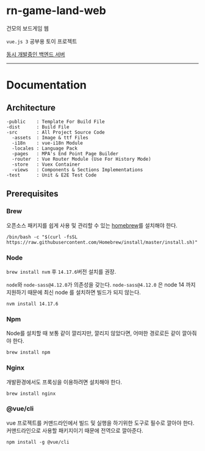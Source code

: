 # rn-game-land-web

건모의 보드게임 웹

`vue.js 3` 공부용 토이 프로젝트

[동시 개발중인 백엔드 서버](https://github.com/thak1411/rn-game-land-server)

---

# Documentation

## Architecture

~~~
-public    : Template For Build File
-dist      : Build File
-src       : All Project Source Code
  -assets  : Image & ttf Files
  -i18n    : vue-i18n Module
  -locales : Language Pack
  -pages   : MPA's End Point Page Builder
  -router  : Vue Router Module (Use For History Mode)
  -store   : Vuex Container
  -views   : Components & Sections Implementations
-test      : Unit & E2E Test Code
~~~

## Prerequisites

### Brew

오픈소스 패키지를 쉽게 사용 및 관리할 수 있는 [homebrew](https://brew.sh)를 설치해야 한다.

~~~shell
/bin/bash -c "$(curl -fsSL https://raw.githubusercontent.com/Homebrew/install/master/install.sh)"
~~~

### Node

`brew install nvm` 후 `14.17.6`버전 설치를 권장.

`node`와 `node-sass@4.12.0`가 의존성을 갖는다. `node-sass@4.12.0` 은 node 14 까지 지원하기 때문에 최신 node 를 설치하면 빌드가 되지 않는다.

~~~shell
nvm install 14.17.6
~~~

### Npm

Node를 설치할 때 보통 같이 깔리지만, 깔리지 않았다면, 어떠한 경로로든 같이 깔아줘야 한다.

~~~shell
brew install npm
~~~

### Nginx

개발환경에서도 프록싱을 이용하려면 설치해야 한다.

~~~shell
brew install nginx
~~~

### @vue/cli

vue 프로젝트를 커맨드라인에서 빌드 및 실행을 하기위한 도구로 필수로 깔아야 한다. 커맨드라인으로 사용할 패키지이기 때문에 전역으로 깔아준다.

~~~shell
npm install -g @vue/cli
~~~
